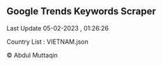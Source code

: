 

## Google Trends Keywords Scraper 
 
Last Update 05-02-2023 , 01:26:26

Country List :
VIETNAM.json



© Abdul Muttaqin 
